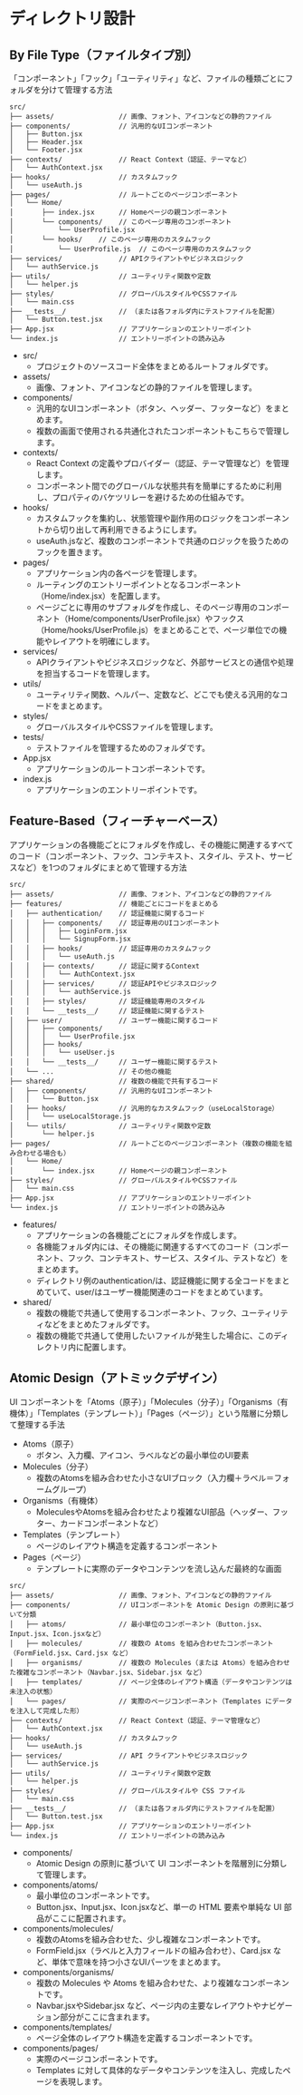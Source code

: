 # ディレクトリ設計

## By File Type（ファイルタイプ別）

「コンポーネント」「フック」「ユーティリティ」など、ファイルの種類ごとにフォルダを分けて管理する方法

```
src/
├── assets/                // 画像、フォント、アイコンなどの静的ファイル
├── components/            // 汎用的なUIコンポーネント
│   ├── Button.jsx
│   ├── Header.jsx
│   └── Footer.jsx
├── contexts/              // React Context（認証、テーマなど）
│   └── AuthContext.jsx
├── hooks/                 // カスタムフック
│   └── useAuth.js
├── pages/                 // ルートごとのページコンポーネント
│   └── Home/
│       ├── index.jsx      // Homeページの親コンポーネント
│       └── components/    // このページ専用のコンポーネント
│           └── UserProfile.jsx
│       └── hooks/    // このページ専用のカスタムフック
│           └── UserProfile.js  // このページ専用のカスタムフック
├── services/              // APIクライアントやビジネスロジック
│   └── authService.js
├── utils/                 // ユーティリティ関数や定数
│   └── helper.js
├── styles/                // グローバルスタイルやCSSファイル
│   └── main.css
├── __tests__/             // （または各フォルダ内にテストファイルを配置）
│   └── Button.test.jsx
├── App.jsx                // アプリケーションのエントリーポイント
└── index.js               // エントリーポイントの読み込み
```

- src/
  - プロジェクトのソースコード全体をまとめるルートフォルダです。
- assets/
  - 画像、フォント、アイコンなどの静的ファイルを管理します。
- components/
  - 汎用的なUIコンポーネント（ボタン、ヘッダー、フッターなど）をまとめます。
  - 複数の画面で使用される共通化されたコンポーネントもこちらで管理します。
- contexts/
  - React Context の定義やプロバイダー（認証、テーマ管理など）を管理します。
  - コンポーネント間でのグローバルな状態共有を簡単にするために利用し、プロパティのバケツリレーを避けるための仕組みです。
- hooks/
  - カスタムフックを集約し、状態管理や副作用のロジックをコンポーネントから切り出して再利用できるようにします。
  - useAuth.jsなど、複数のコンポーネントで共通のロジックを扱うためのフックを置きます。
- pages/
  - アプリケーション内の各ページを管理します。
  - ルーティングのエントリーポイントとなるコンポーネント（Home/index.jsx）を配置します。
  - ページごとに専用のサブフォルダを作成し、そのページ専用のコンポーネント（Home/components/UserProfile.jsx）やフックス（Home/hooks/UserProfile.js）をまとめることで、ページ単位での機能やレイアウトを明確にします。
- services/
  - APIクライアントやビジネスロジックなど、外部サービスとの通信や処理を担当するコードを管理します。
- utils/
  - ユーティリティ関数、ヘルパー、定数など、どこでも使える汎用的なコードをまとめます。
- styles/
  - グローバルスタイルやCSSファイルを管理します。
- tests/
  - テストファイルを管理するためのフォルダです。
- App.jsx
  - アプリケーションのルートコンポーネントです。
- index.js
  - アプリケーションのエントリーポイントです。

## Feature-Based（フィーチャーベース）

アプリケーションの各機能ごとにフォルダを作成し、その機能に関連するすべてのコード（コンポーネント、フック、コンテキスト、スタイル、テスト、サービスなど）を1つのフォルダにまとめて管理する方法

```
src/
├── assets/                // 画像、フォント、アイコンなどの静的ファイル
├── features/              // 機能ごとにコードをまとめる
│   ├── authentication/    // 認証機能に関するコード
│   │   ├── components/    // 認証専用のUIコンポーネント
│   │   │   ├── LoginForm.jsx
│   │   │   └── SignupForm.jsx
│   │   ├── hooks/         // 認証専用のカスタムフック
│   │   │   └── useAuth.js
│   │   ├── contexts/      // 認証に関するContext
│   │   │   └── AuthContext.jsx
│   │   ├── services/      // 認証APIやビジネスロジック
│   │   │   └── authService.js
│   │   ├── styles/        // 認証機能専用のスタイル
│   │   └── __tests__/     // 認証機能に関するテスト
│   ├── user/              // ユーザー機能に関するコード
│   │   ├── components/
│   │   │   └── UserProfile.jsx
│   │   ├── hooks/
│   │   │   └── useUser.js
│   │   └── __tests__/     // ユーザー機能に関するテスト
│   └── ...                // その他の機能
├── shared/                // 複数の機能で共有するコード
│   ├── components/        // 汎用的なUIコンポーネント
│   │   └── Button.jsx
│   ├── hooks/             // 汎用的なカスタムフック（useLocalStorage）
│   │   └── useLocalStorage.js
│   └── utils/             // ユーティリティ関数や定数
│       └── helper.js
├── pages/                 // ルートごとのページコンポーネント（複数の機能を組み合わせる場合も）
│   └── Home/
│       └── index.jsx      // Homeページの親コンポーネント
├── styles/                // グローバルスタイルやCSSファイル
│   └── main.css
├── App.jsx                // アプリケーションのエントリーポイント
└── index.js               // エントリーポイントの読み込み
```

- features/
  - アプリケーションの各機能ごとにフォルダを作成します。
  - 各機能フォルダ内には、その機能に関連するすべてのコード（コンポーネント、フック、コンテキスト、サービス、スタイル、テストなど）をまとめます。
  - ディレクトリ例のauthentication/は、認証機能に関する全コードをまとめていて、user/はユーザー機能関連のコードをまとめています。
- shared/
  - 複数の機能で共通して使用するコンポーネント、フック、ユーティリティなどをまとめたフォルダです。
  - 複数の機能で共通して使用したいファイルが発生した場合に、このディレクトリ内に配置します。

## Atomic Design（アトミックデザイン）

UI コンポーネントを「Atoms（原子）」「Molecules（分子）」「Organisms（有機体）」「Templates（テンプレート）」「Pages（ページ）」という階層に分類して整理する手法

- Atoms（原子）
  - ボタン、入力欄、アイコン、ラベルなどの最小単位のUI要素
- Molecules（分子）
  - 複数のAtomsを組み合わせた小さなUIブロック（入力欄＋ラベル＝フォームグループ）
- Organisms（有機体）
  - MoleculesやAtomsを組み合わせたより複雑なUI部品（ヘッダー、フッター、カードコンポーネントなど）
- Templates（テンプレート）
  - ページのレイアウト構造を定義するコンポーネント
- Pages（ページ）
  - テンプレートに実際のデータやコンテンツを流し込んだ最終的な画面

```
src/
├── assets/                // 画像、フォント、アイコンなどの静的ファイル
├── components/            // UIコンポーネントを Atomic Design の原則に基づいて分類
│   ├── atoms/             // 最小単位のコンポーネント（Button.jsx、Input.jsx、Icon.jsxなど）
│   ├── molecules/         // 複数の Atoms を組み合わせたコンポーネント（FormField.jsx、Card.jsx など）
│   ├── organisms/         // 複数の Molecules（または Atoms）を組み合わせた複雑なコンポーネント（Navbar.jsx、Sidebar.jsx など）
│   ├── templates/         // ページ全体のレイアウト構造（データやコンテンツは未注入の状態）
│   └── pages/             // 実際のページコンポーネント（Templates にデータを注入して完成した形）
├── contexts/              // React Context（認証、テーマ管理など）
│   └── AuthContext.jsx
├── hooks/                 // カスタムフック
│   └── useAuth.js
├── services/              // API クライアントやビジネスロジック
│   └── authService.js
├── utils/                 // ユーティリティ関数や定数
│   └── helper.js
├── styles/                // グローバルスタイルや CSS ファイル
│   └── main.css
├── __tests__/             // （または各フォルダ内にテストファイルを配置）
│   └── Button.test.jsx
├── App.jsx                // アプリケーションのエントリーポイント
└── index.js               // エントリーポイントの読み込み
```

- components/
  - Atomic Design の原則に基づいて UI コンポーネントを階層別に分類して管理します。
- components/atoms/
  - 最小単位のコンポーネントです。
  - Button.jsx、Input.jsx、Icon.jsxなど、単一の HTML 要素や単純な UI 部品がここに配置されます。
- components/molecules/
  - 複数のAtomsを組み合わせた、少し複雑なコンポーネントです。
  - FormField.jsx（ラベルと入力フィールドの組み合わせ）、Card.jsx など、単体で意味を持つ小さなUIパーツをまとめます。
- components/organisms/
  - 複数の Molecules や Atoms を組み合わせた、より複雑なコンポーネントです。
  - Navbar.jsxやSidebar.jsx など、ページ内の主要なレイアウトやナビゲーション部分がここに含まれます。
- components/templates/
  - ページ全体のレイアウト構造を定義するコンポーネントです。
- components/pages/
  - 実際のページコンポーネントです。
  - Templates に対して具体的なデータやコンテンツを注入し、完成したページを表現します。